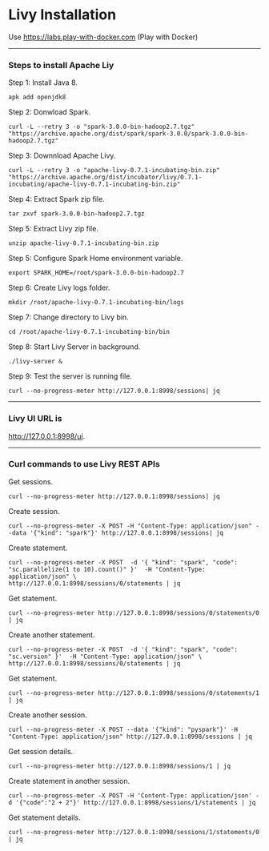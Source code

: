 # Livy Installation

Use https://labs.play-with-docker.com (Play with Docker)

<hr>

### Steps to install Apache Liy

Step 1: Install Java 8.

```shell
apk add openjdk8
```
Step 2: Donwload Spark.
```shell
curl -L --retry 3 -o "spark-3.0.0-bin-hadoop2.7.tgz" "https://archive.apache.org/dist/spark/spark-3.0.0/spark-3.0.0-bin-hadoop2.7.tgz"
```
Step 3: Downnload Apache Livy.
```shell
curl -L --retry 3 -o "apache-livy-0.7.1-incubating-bin.zip" "https://archive.apache.org/dist/incubator/livy/0.7.1-incubating/apache-livy-0.7.1-incubating-bin.zip"
```
Step 4: Extract Spark zip file.
```shell
tar zxvf spark-3.0.0-bin-hadoop2.7.tgz
```
Step 5: Extract Livy zip file.
```shell
unzip apache-livy-0.7.1-incubating-bin.zip
```
Step 5: Configure Spark Home environment variable.
```shell
export SPARK_HOME=/root/spark-3.0.0-bin-hadoop2.7
```
Step 6: Create Livy logs folder.
```shell
mkdir /root/apache-livy-0.7.1-incubating-bin/logs
```
Step 7: Change directory to Livy bin.
```shell
cd /root/apache-livy-0.7.1-incubating-bin/bin
```
Step 8: Start Livy Server in background.
```shell
./livy-server &
```
Step 9: Test the server is running file.
```shell
curl --no-progress-meter http://127.0.0.1:8998/sessions| jq
```
<hr>

### Livy UI URL is

http://127.0.0.1:8998/ui.
<hr>

### Curl commands to use Livy REST APIs

Get sessions.
```shell
curl --no-progress-meter http://127.0.0.1:8998/sessions| jq
```
Create session.
```shell
curl --no-progress-meter -X POST -H "Content-Type: application/json" --data '{"kind": "spark"}' http://127.0.0.1:8998/sessions| jq
```
Create statement.
```shell
curl --no-progress-meter -X POST  -d '{ "kind": "spark", "code": "sc.parallelize(1 to 10).count()" }'  -H "Content-Type: application/json" \
http://127.0.0.1:8998/sessions/0/statements | jq
```
Get statement.
```shell
curl --no-progress-meter http://127.0.0.1:8998/sessions/0/statements/0 | jq
```
Create another statement.
```shell
curl --no-progress-meter -X POST  -d '{ "kind": "spark", "code": "sc.version" }'  -H "Content-Type: application/json" \
http://127.0.0.1:8998/sessions/0/statements | jq
```
Get statement.
```shell
curl --no-progress-meter http://127.0.0.1:8998/sessions/0/statements/1 | jq
```
Create another session.
```shell
curl --no-progress-meter -X POST --data '{"kind": "pyspark"}' -H "Content-Type: application/json" http://127.0.0.1:8998/sessions | jq
```
Get session details.
```shell
curl --no-progress-meter http://127.0.0.1:8998/sessions/1 | jq
```
Create statement in another session.
```shell
curl --no-progress-meter -X POST -H 'Content-Type: application/json' -d '{"code":"2 + 2"}' http://127.0.0.1:8998/sessions/1/statements | jq
```
Get statement details.
```shell
curl --no-progress-meter http://127.0.0.1:8998/sessions/1/statements/0 | jq
```
